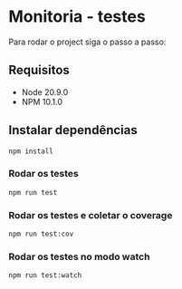 # Monitoria - testes

Para rodar o project siga o passo a passo:

## Requisitos
- Node 20.9.0
- NPM 10.1.0

## Instalar dependências
```
npm install
```

### Rodar os testes
```
npm run test
```

### Rodar os testes e coletar o coverage
```
npm run test:cov
```

### Rodar os testes no modo watch
```
npm run test:watch
```
